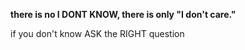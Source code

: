 **there is no I DONT KNOW, there is only "I don't care."**

if you don't know ASK the RIGHT question